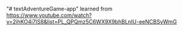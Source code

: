 "# textAdventureGame-app" 
learned from https://www.youtube.com/watch?v=2ihKO4i7lS8&list=PL_QPQmz5C6WX9X9bhBLnIU-eeNCBSyWmG
